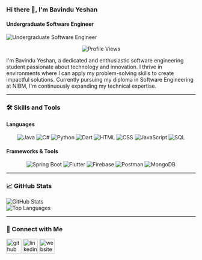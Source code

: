 ### Hi there 👋, I'm Bavindu Yeshan  
#### Undergraduate Software Engineer  

![Undergraduate Software Engineer]([https://media.licdn.com/dms/image/v2/D5616AQElrDFHf8KMmw/profile-displaybackgroundimage-shrink_350_1400/profile-displaybackgroundimage-shrink_350_1400/0/1722593554971?e=1733961600&v=beta&t=H4gMnCiSNfctp4b1f8xrcuJFcPHQbHQ_DAu3B-L2gmY](https://media.licdn.com/dms/image/v2/D5616AQElrDFHf8KMmw/profile-displaybackgroundimage-shrink_350_1400/profile-displaybackgroundimage-shrink_350_1400/0/1722593554971?e=1739404800&v=beta&t=5PwJUeHaWqb_XKIfT2vPCsLaVrP5sL8kYonvobOjqBY))  

<p align="center"> 
  <img src="https://komarev.com/ghpvc/?username=bavinduyeshan&label=Profile%20views&color=0e75b6&style=flat" alt="Profile Views" /> 
</p>  

I'm Bavindu Yeshan, a dedicated and enthusiastic software engineering student passionate about technology and innovation. I thrive in environments where I can apply my problem-solving skills to create impactful solutions. Currently pursuing my diploma in Software Engineering at NIBM, I'm continuously expanding my technical expertise.  

---

### 🛠️ Skills and Tools  
#### Languages  
<p align="center">  
  <img src="https://img.shields.io/badge/Java-ED8B00?style=for-the-badge&logo=java&logoColor=white" alt="Java" />  
  <img src="https://img.shields.io/badge/C%23-239120?style=for-the-badge&logo=c-sharp&logoColor=white" alt="C#" />  
  <img src="https://img.shields.io/badge/Python-3776AB?style=for-the-badge&logo=python&logoColor=white" alt="Python" />  
  <img src="https://img.shields.io/badge/Dart-0175C2?style=for-the-badge&logo=dart&logoColor=white" alt="Dart" />  
  <img src="https://img.shields.io/badge/HTML5-E34F26?style=for-the-badge&logo=html5&logoColor=white" alt="HTML" />  
  <img src="https://img.shields.io/badge/CSS3-1572B6?style=for-the-badge&logo=css3&logoColor=white" alt="CSS" />  
  <img src="https://img.shields.io/badge/JavaScript-F7DF1E?style=for-the-badge&logo=javascript&logoColor=black" alt="JavaScript" />  
  <img src="https://img.shields.io/badge/SQL-4479A1?style=for-the-badge&logo=mysql&logoColor=white" alt="SQL" />  
</p>  

#### Frameworks & Tools  
<p align="center">  
  <img src="https://img.shields.io/badge/Spring_Boot-6DB33F?style=for-the-badge&logo=spring-boot&logoColor=white" alt="Spring Boot" />  
  <img src="https://img.shields.io/badge/Flutter-02569B?style=for-the-badge&logo=flutter&logoColor=white" alt="Flutter" />  
  <img src="https://img.shields.io/badge/Firebase-FFCA28?style=for-the-badge&logo=firebase&logoColor=black" alt="Firebase" />  
  <img src="https://img.shields.io/badge/Postman-FF6C37?style=for-the-badge&logo=postman&logoColor=white" alt="Postman" />  
  <img src="https://img.shields.io/badge/MongoDB-47A248?style=for-the-badge&logo=mongodb&logoColor=white" alt="MongoDB" />  
</p>  

---

### 📈 GitHub Stats  
<p >  
  <img src="https://github-readme-stats.vercel.app/api?username=Bavinduyeshan&show_icons=true&theme=radical" alt="GitHub Stats" />  <br>
  <img src="https://github-readme-stats.vercel.app/api/top-langs?username=Bavinduyeshan&show_icons=true&locale=en&layout=compact&theme=radical" alt="Top Languages" />  
</p>  

---

### 🤝 Connect with Me  
[<img src='https://cdn.jsdelivr.net/npm/simple-icons@3.0.1/icons/github.svg' alt='github' height='40'>](https://github.com/Bavinduyeshan)  [<img src='https://cdn.jsdelivr.net/npm/simple-icons@3.0.1/icons/linkedin.svg' alt='linkedin' height='40'>](https://www.linkedin.com/in/BavinduYeshan/)  [<img src='https://cdn.jsdelivr.net/npm/simple-icons@3.0.1/icons/icloud.svg' alt='website' height='40'>](https://bavinduyeshan.netlify.app/)  

 
